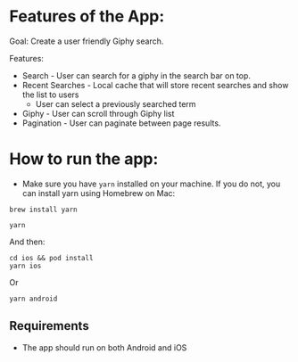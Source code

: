 # Features of the App:

Goal: Create a user friendly Giphy search.

Features:
- Search - User can search for a giphy in the search bar on top.
- Recent Searches - Local cache that will store recent searches and show the list to users
  - User can select a previously searched term
- Giphy - User can scroll through Giphy list
- Pagination - User can paginate between page results.

# How to run the app:

- Make sure you have `yarn` installed on your machine. If you do not, you can install yarn using Homebrew on Mac:
```
brew install yarn
```

```
yarn
```
And then:
```
cd ios && pod install
yarn ios
```
Or
```
yarn android
```

## Requirements

- The app should run on both Android and iOS